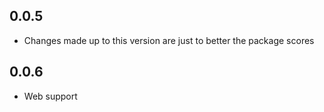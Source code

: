 ## 0.0.5

* Changes made up to this version are just to better the package scores

## 0.0.6

* Web support
